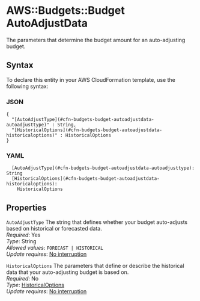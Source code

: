 # AWS::Budgets::Budget AutoAdjustData<a name="aws-properties-budgets-budget-autoadjustdata"></a>

The parameters that determine the budget amount for an auto\-adjusting budget\.

## Syntax<a name="aws-properties-budgets-budget-autoadjustdata-syntax"></a>

To declare this entity in your AWS CloudFormation template, use the following syntax:

### JSON<a name="aws-properties-budgets-budget-autoadjustdata-syntax.json"></a>

```
{
  "[AutoAdjustType](#cfn-budgets-budget-autoadjustdata-autoadjusttype)" : String,
  "[HistoricalOptions](#cfn-budgets-budget-autoadjustdata-historicaloptions)" : HistoricalOptions
}
```

### YAML<a name="aws-properties-budgets-budget-autoadjustdata-syntax.yaml"></a>

```
  [AutoAdjustType](#cfn-budgets-budget-autoadjustdata-autoadjusttype): String
  [HistoricalOptions](#cfn-budgets-budget-autoadjustdata-historicaloptions):
    HistoricalOptions
```

## Properties<a name="aws-properties-budgets-budget-autoadjustdata-properties"></a>

`AutoAdjustType` <a name="cfn-budgets-budget-autoadjustdata-autoadjusttype"></a>
The string that defines whether your budget auto\-adjusts based on historical or forecasted data\.  
_Required_: Yes  
_Type_: String  
_Allowed values_: `FORECAST | HISTORICAL`  
_Update requires_: [No interruption](https://docs.aws.amazon.com/AWSCloudFormation/latest/UserGuide/using-cfn-updating-stacks-update-behaviors.html#update-no-interrupt)

`HistoricalOptions` <a name="cfn-budgets-budget-autoadjustdata-historicaloptions"></a>
The parameters that define or describe the historical data that your auto\-adjusting budget is based on\.  
_Required_: No  
_Type_: [HistoricalOptions](aws-properties-budgets-budget-historicaloptions.md)  
_Update requires_: [No interruption](https://docs.aws.amazon.com/AWSCloudFormation/latest/UserGuide/using-cfn-updating-stacks-update-behaviors.html#update-no-interrupt)
